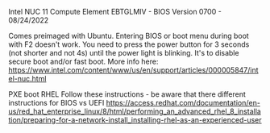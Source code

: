 Intel NUC 11 Compute Element EBTGLMIV - BIOS Version 0700 - 08/24/2022

Comes preimaged with Ubuntu. Entering BIOS or boot menu during boot with F2 doesn't work.
You need to press the power button for 3 seconds (not shorter and not 4s) until the power light is blinking.
It's to disable secure boot and/or fast boot. More info here: https://www.intel.com/content/www/us/en/support/articles/000005847/intel-nuc.html

PXE boot RHEL
Follow these instructions - be aware that there different instructions for BIOS vs UEFI
https://access.redhat.com/documentation/en-us/red_hat_enterprise_linux/8/html/performing_an_advanced_rhel_8_installation/preparing-for-a-network-install_installing-rhel-as-an-experienced-user
